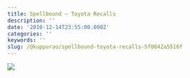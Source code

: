 ```yaml
---
title: Spellbound — Toyota Recalls
description: ''
date: '2010-12-14T23:55:00.000Z'
categories: ''
keywords: ''
slug: /@kuppurao/spellbound-toyota-recalls-5f0042a5516f
---
```


![](https://cdn-images-1.medium.com/max/800/0*v_nMvfvq8p6XNSAg.png)